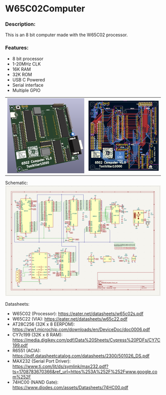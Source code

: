 # W65C02Computer

### Description:
This is an 8 bit computer made with the W65C02 processor.

### Features:
 - 8 bit processor
 - 1-20MHz CLK
 - 16K RAM
 - 32K ROM
 - USB C Powered
 - Serial interface
 - Multiple GPIO

<table>
  <tr>
    <td><img src="https://github.com/Tonikiller10000/W65C02Computer/blob/main/ComputerPics/6502P3.png"/></td>
    <td><img src="https://github.com/Tonikiller10000/W65C02Computer/blob/main/ComputerPics/6502P1.png"/></td>
  </tr>
 </table>

Schematic:  
<img src="https://github.com/Tonikiller10000/W65C02Computer/blob/main/ComputerPics/6502P2.png"/>

Datasheets:
- W65C02 (Processor): https://eater.net/datasheets/w65c02s.pdf
- W65C22 (VIA): https://eater.net/datasheets/w65c22.pdf
- AT28C256 (32K x 8 EERPOM): https://ww1.microchip.com/downloads/en/DeviceDoc/doc0006.pdf
- CY7c199  (32K x 8  RAM): https://media.digikey.com/pdf/Data%20Sheets/Cypress%20PDFs/CY7C199.pdf
- R6551 (ACIA): https://pdf.datasheetcatalog.com/datasheets/2300/501026_DS.pdf
- MAX232 (Serial Port Driver): https://www.ti.com/lit/ds/symlink/max232.pdf?ts=1708783670366&ref_url=https%253A%252F%252Fwww.google.com%252F
- 74HC00 (NAND Gate): https://www.diodes.com/assets/Datasheets/74HC00.pdf



